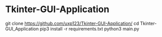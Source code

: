 # Tkinter-GUI-Application

git clone https://github.com/uxp123/Tkinter-GUI-Application/
cd Tkinter-GUI_Application
pip3 install -r requirements.txt
python3 main.py
